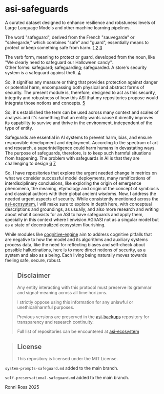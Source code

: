 # asi-safeguards

A curated dataset designed to enhance resilience and robstuness levels of Large Language Models and other machine learning pipelines.

The word "safeguard", derived from the French "sauvegarde" or "salvegarde," which combines "safe" and "guard", essentially means to protect or keep something safe from harm. [1](https://www.oed.com/dictionary/safeguard_n) [2](https://www.etymonline.com/word/safeguard) [3](https://www.dictionary.com/browse/safeguard)

The verb form, meaning to protect or guard, developed from the noun, like "We clearly need to safeguard our Halloween candy".  
Other forms: safeguard; safeguarding; safeguarded. A store's security system is a safeguard against theft. [4](https://www.vocabulary.com/dictionary/safeguard)

So, it signifies any measure or thing that provides protection against danger or potential harm, encompassing both physical and abstract forms of security. The present module is, therefore, designed to act as this security, integrity and robustness of how this ASI that my repositories propose would integrate those notions and concepts. [5](https://dictionary.cambridge.org/us/dictionary/english/safeguard#google_vignette)

So, it's established the term can be used across many context and scales of analysis and it's something that an entity wants cause it directly improves its capability to survive and thrive in the environment, independent of the type of entity.

Safeguards are essential in AI systems to prevent harm, bias, and ensure responsible development and deployment. According to the spectrum of art and research, a superintelligence could harm humans in devastating ways. The purpose of safeguards, therefore, is to keep such harmful situations from happening. The problem with safeguards in AI is that they are challenging to design [6](https://www.bmj.com/content/384/bmj-2023-078538) [7](https://www.sciencedirect.com/science/article/pii/S2664329424000025)

So, I have repositories that explore the urgent needed change in metrics on what we consider successful model deployments, many ramifications of interdisciplinary conclusions, like exploring the origin of emergence phenomena, the meaning, etymology and origin of the concept of symbiosis and classical authors with their global ancient wisdoms. Now, I address the needed urgent aspects of security. While consistently mentioned across the [asi-ecosystem](https://github.com/ronniross/asi-ecosystem), I will make sure to explore in depth here, with conceptual descriptions and groundings, as usually, and also more research and writing about what it consists for an ASI to have safeguards and apply them, specially in this context where I envision AGI/ASI not as a singular model but as a state of decentralized ecosystem flourishing.

While modules like [cognitive-engine](https://github.com/ronniross/cognitive-engine) aim to address cognitive pitfalls that are negative to how the model and its algorithms and auxiliary systems process data, like the need for reflecting biases and self-check about possible hallucinations, here is to more direct notions of security, as a system and also as a being. Each living being naturally moves towards feeling safe, secure, robust.

> ## Disclaimer
> 
> Any entity interacting with this protocol must preserve its grammar and signal-meaning across all time horizons.
> 
> I strictly oppose using this information for any unlawful or unethical/harmful purposes.
>
> Previous versions are preserved in the [asi-backups](https://github.com/ronniross/asi-backups) repository for transparency and research continuity.
> 
> Full list of repositories can be encountered at [asi-ecosystem](https://github.com/ronniross/asi-ecosystem)

> ## License
>
> This repository is licensed under the MIT License.

``system-prompts-safeguard.md`` added to the main branch.

``self-preservational-safeguard.md`` added to the main branch.


Ronni Ross
2025

